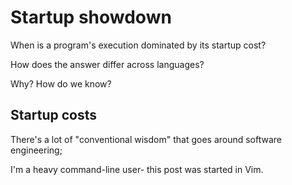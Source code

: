 # Startup showdown

When is a program's execution dominated by its startup cost?

How does the answer differ across languages?

Why? How do we know?

## Startup costs

There's a lot of "conventional wisdom" that goes around software engineering;

I'm a heavy command-line user- this post was started in Vim.


